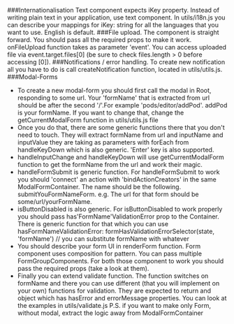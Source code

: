###Internationalisation
Text component expects iKey property.
Instead of writing plain text in your application, use text component.
In utils/i18n.js you can describe your mappings for iKey: string for all the languages that
you want to use. English is default.
###File upload.
The component is straight forward. You should pass all the required props to make it work.
onFileUpload function takes as parameter 'event'. You can access uploaded file via
event.target.files[0] (be sure to check files.length > 0 before accessing [0]).
###Notifications / error handling.
To create new notification all you have to do is call createNotification function, located
in utils/utils.js.
###Modal-Forms
* To create a new modal-form you should first call the modal in Root, responding to some url.
Your 'formName' that is extracted from url should be after the second '/'.For example
'pods/editor/addPod'. addPod is your formName.
If you want to change that, change the getCurrentModalForm function in utils/utils.js file
* Once you do that, there are some generic functions there that you don't need to touch.
They will extract formName from url and inputName and inputValue they are taking as parameters
with forEach from handleKeyDown which is also generic. 'Enter' key is also supported.
* handleInputChange and handleKeyDown will use getCurrentModalForm function to get the formName
from the url and work their magic.
* handleFormSubmit is generic function. For handleFormSubmit to work you should 'connect' an action with 'bindActionCreators'
 in the same ModalFormContainer. The name should be the following. submitYouFormNameForm.
 e.g. The url for that form should be some/url/yourFormName.
* isButtonDisabled is also generic. For isButtonDisabled to work properly you should pass has'FormName'ValidationError
 prop to the Container. There is generic function for that which you can use
 hasFormNameValidationError: formHasValidationErrorSelector(state, 'formName') // you can substitute formName with whatever
 * You should describe your form UI in renderForm function. Form component uses composition for pattern.
 You can pass multiple FormGroupComponents. For both those component to work you should pass the required props (take a look at them).
 * Finally you can extend validate function. The function switches on formName and there you can use different (that you will implement on your own)
 functions for validation. They are expected to return and object which has hasError and errorMessage properties. You can look at the examples
 in utils/validate.js
P.S. if you want to make only Form, without modal, extract the logic away from ModalFormContainer
